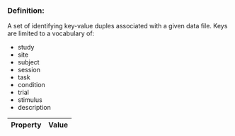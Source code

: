 ### Definition:

A set of identifying key-value duples associated with a given data file.
Keys are limited to a vocabulary of:
  - study
  - site
  - subject
  - session
  - task
  - condition
  - trial
  - stimulus
  - description


| Property | Value |
|----------|--------|
